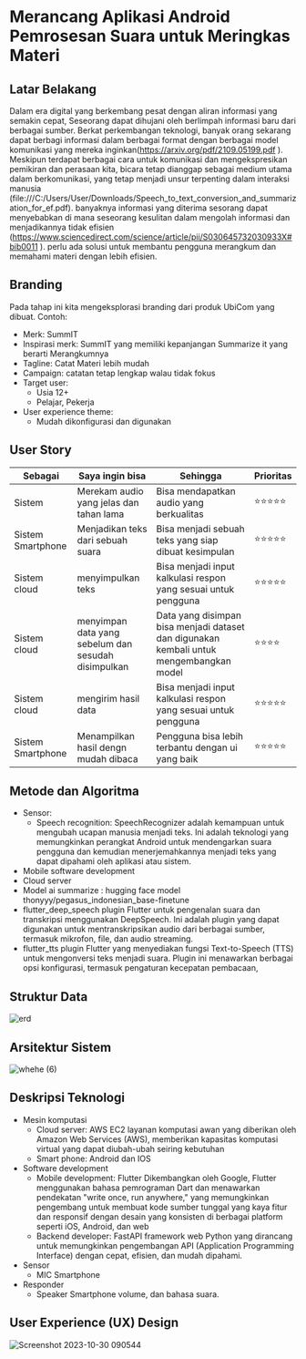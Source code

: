 # Merancang Aplikasi Android Pemrosesan Suara untuk Meringkas Materi

## Latar Belakang
Dalam era digital yang berkembang pesat dengan aliran informasi yang semakin cepat, Seseorang dapat dihujani oleh berlimpah informasi baru dari berbagai sumber. Berkat perkembangan teknologi, banyak orang sekarang dapat berbagi informasi dalam berbagai format dengan berbagai model komunikasi yang mereka inginkan(https://arxiv.org/pdf/2109.05199.pdf ). Meskipun terdapat berbagai cara untuk komunikasi dan mengekspresikan pemikiran dan perasaan kita, bicara tetap dianggap sebagai medium utama dalam berkomunikasi, yang tetap menjadi unsur terpenting dalam interaksi manusia (file:///C:/Users/User/Downloads/Speech_to_text_conversion_and_summarization_for_ef.pdf). banyaknya informasi yang diterima sesorang dapat menyebabkan di mana seseorang kesulitan dalam mengolah informasi dan menjadikannya tidak efisien (https://www.sciencedirect.com/science/article/pii/S030645732030933X#bib0011 ). perlu ada solusi untuk membantu pengguna merangkum dan memahami materi dengan lebih efisien. 

## Branding
Pada tahap ini kita mengeksplorasi branding dari produk UbiCom yang dibuat. Contoh:
- Merk: SummIT
- Inspirasi merk: SummIT yang memiliki kepanjangan Summarize it yang berarti Merangkumnya
- Tagline: Catat Materi lebih mudah
- Campaign: catatan tetap lengkap walau tidak fokus
- Target user:
  - Usia 12+
  - Pelajar, Pekerja
- User experience theme:
  - Mudah dikonfigurasi dan digunakan

## User Story
|Sebagai|Saya ingin bisa|Sehingga|Prioritas
|---|---|---|---|
|Sistem|Merekam audio yang jelas dan tahan lama|Bisa mendapatkan audio yang berkualitas|⭐⭐⭐⭐⭐|
|Sistem Smartphone|Menjadikan teks dari sebuah suara|Bisa menjadi sebuah teks yang siap dibuat kesimpulan|⭐⭐⭐⭐⭐|
|Sistem cloud|menyimpulkan teks |Bisa menjadi input kalkulasi respon yang sesuai untuk pengguna|⭐⭐⭐⭐⭐|
|Sistem cloud|menyimpan data yang sebelum dan sesudah disimpulkan |Data yang disimpan bisa menjadi dataset dan digunakan kembali untuk mengembangkan model|⭐⭐⭐⭐|
|Sistem cloud|mengirim hasil data|Bisa menjadi input kalkulasi respon yang sesuai untuk pengguna|⭐⭐⭐⭐⭐|
|Sistem Smartphone|Menampilkan hasil dengn mudah dibaca|Pengguna bisa lebih terbantu dengan ui yang baik|⭐⭐⭐⭐⭐|


## Metode dan Algoritma
- Sensor:
  - Speech recognition: SpeechRecognizer adalah kemampuan untuk mengubah ucapan manusia menjadi teks. Ini adalah teknologi yang memungkinkan perangkat Android untuk mendengarkan suara pengguna dan kemudian menerjemahkannya menjadi teks yang dapat dipahami oleh aplikasi atau sistem.
- Mobile software development
- Cloud server
- Model ai summarize : hugging face model thonyyy/pegasus_indonesian_base-finetune
- flutter_deep_speech plugin Flutter untuk pengenalan suara dan transkripsi menggunakan DeepSpeech. Ini adalah plugin yang dapat digunakan untuk mentranskripsikan audio dari berbagai sumber, termasuk mikrofon, file, dan audio streaming.
- flutter_tts plugin Flutter yang menyediakan fungsi Text-to-Speech (TTS) untuk mengonversi teks menjadi suara. Plugin ini menawarkan berbagai opsi konfigurasi, termasuk pengaturan kecepatan pembacaan, 

## Struktur Data
![erd](https://github.com/munazirdzuana/SummIt/assets/78277922/5c9337b6-5b3f-4c43-ae20-7766f555d8a4)

## Arsitektur Sistem
![whehe (6)](https://github.com/munazirdzuana/SummIt/assets/78277922/0f2b66fd-d5e7-4054-85a7-7e345c729fac)

## Deskripsi Teknologi
- Mesin komputasi
  - Cloud server: AWS EC2 layanan komputasi awan yang diberikan oleh Amazon Web Services (AWS), memberikan kapasitas komputasi virtual yang dapat diubah-ubah seiring kebutuhan
  - Smart phone: Android dan IOS
- Software development
  - Mobile development: Flutter  Dikembangkan oleh Google, Flutter menggunakan bahasa pemrograman Dart dan menawarkan pendekatan "write once, run anywhere," yang memungkinkan pengembang untuk membuat kode sumber tunggal yang kaya fitur dan responsif dengan desain yang konsisten di berbagai platform seperti iOS, Android, dan web
  - Backend developer: FastAPI framework web Python yang dirancang untuk memungkinkan pengembangan API (Application Programming Interface) dengan cepat, efisien, dan mudah dipahami. 
- Sensor
  - MIC Smartphone 
- Responder
  - Speaker Smartphone
  volume, dan bahasa suara.
## User Experience (UX) Design
![Screenshot 2023-10-30 090544](https://github.com/munazirdzuana/SummIt/assets/78277922/e38aaa3f-24f7-4b66-b08b-9f4dea48d720)

